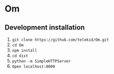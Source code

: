 # Om
## Development installation

1. `git clone https://github.com/telekid/Om.git`
2. `cd Om`
3. `npm install`
4. `cd dist`
5. `python -m SimpleHTTPServer`
6. `Open localhost:8000`